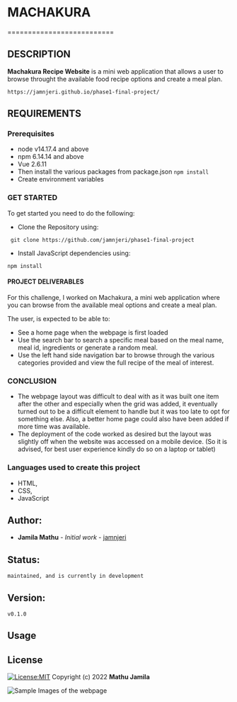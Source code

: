 # MACHAKURA
==========================

## DESCRIPTION
**Machakura Recipe Website** is a mini web application that allows a user to browse throught the available food recipe options and create a meal plan.

```
https://jamnjeri.github.io/phase1-final-project/
```

## REQUIREMENTS
### Prerequisites
* node v14.17.4 and above
* npm 6.14.14 and above
* Vue 2.6.11
* Then install the various packages from package.json `npm install`
* Create environment variables

### GET STARTED
To get started you need to do the following:
* Clone the Repository using: 
```
 git clone https://github.com/jamnjeri/phase1-final-project
```
* Install JavaScript dependencies using: 
```
npm install
```



#### PROJECT DELIVERABLES
For this challenge, I worked on Machakura, a mini web application where you can browse from the available meal options and create a meal plan.

The user, is expected to be able to:

* See a home page when the webpage is first loaded
* Use the search bar to search a specific meal based on the meal name, meal id, ingredients or generate a random meal.
* Use the left hand side navigation bar to browse through the various categories provided and view the full recipe of the meal of interest. 

### CONCLUSION
* The webpage layout was difficult to deal with as it was built one item after the other and especially when the grid was added, it eventually turned out to be a difficult element to handle but it was too late to opt for something else. Also, a better home page could also have been added if more time was available.
* The deployment of the code worked as desired but the layout was slightly off when the website was accessed on a mobile device. (So it is advised, for best user experience kindly do so on a laptop or tablet)

### Languages used to create this project
* HTML,
* CSS,
* JavaScript



## Author:
   * **Jamila Mathu** - *Initial work* - [jamnjeri](<https://github.com/jamnjeri>)
## Status:
    maintained, and is currently in development
## Version:
    v0.1.0
## Usage

## License

[![License:MIT](https://img.shields.io/badge/License-MIT-yellow.svg)](https://opensource.org/licenses/MIT)
Copyright (c) 2022 **Mathu Jamila**

![Sample Images of the webpage](/home/jamila/Development/code/phase1/final-project/phase1-final-project/Image1.png)
